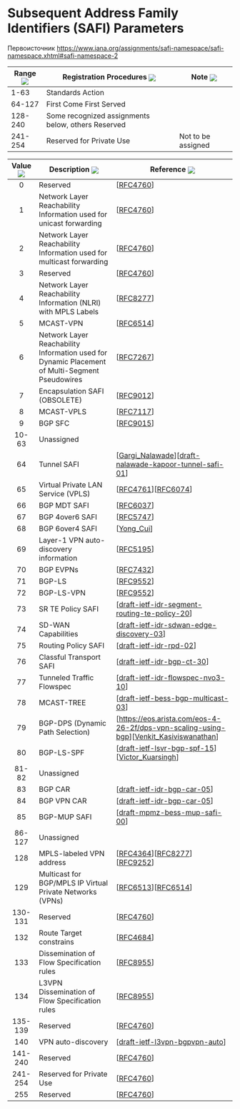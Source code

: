 # Subsequent Address Family Identifiers (SAFI) Parameters

Первоисточник
https://www.iana.org/assignments/safi-namespace/safi-namespace.xhtml#safi-namespace-2

<table class="sortable" id="table-safi-namespace-2-range">
        <thead>
          <tr style="cursor: pointer;">
            <th>Range <img style="vertical-align:middle" src="../_support/sort_none.gif"></th>
            <th>Registration Procedures <img style="vertical-align:middle" src="../_support/sort_none.gif"></th>
            <th>Note <img style="vertical-align:middle" src="../_support/sort_none.gif"></th>
          </tr>
        </thead>
        <tbody>
          <tr>
            <td>1-63</td>
            <td>Standards Action</td>
            <td></td>
          </tr>
          <tr>
            <td>64-127</td>
            <td>First Come First Served</td>
            <td></td>
          </tr>
          <tr>
            <td>128-240</td>
            <td>Some recognized assignments below, others Reserved</td>
            <td></td>
          </tr>
          <tr>
            <td>241-254</td>
            <td>Reserved for Private Use</td>
            <td>Not to be assigned</td>
          </tr>
        </tbody>
      </table>


<table id="table-safi-namespace-2" class="sortable">
        <thead>
          <tr style="cursor: pointer;">
            <th>Value <img style="vertical-align:middle" src="../_support/sort_none.gif"></th>
            <th>Description <img style="vertical-align:middle" src="../_support/sort_none.gif"></th>
            <th>Reference <img style="vertical-align:middle" src="../_support/sort_none.gif"></th>
          </tr>
        </thead>
        <tbody>
          <tr>
            <td align="center">0</td>
            <td>Reserved</td>
            <td>[<a href="https://www.iana.org/go/rfc4760">RFC4760</a>]</td>
          </tr>
          <tr>
            <td align="center">1</td>
            <td>Network Layer Reachability Information used     
for unicast forwarding</td>
            <td>[<a href="https://www.iana.org/go/rfc4760">RFC4760</a>]</td>
          </tr>
          <tr>
            <td align="center">2</td>
            <td>Network Layer Reachability Information used     
for multicast forwarding</td>
            <td>[<a href="https://www.iana.org/go/rfc4760">RFC4760</a>]</td>
          </tr>
          <tr>
            <td align="center">3</td>
            <td>Reserved</td>
            <td>[<a href="https://www.iana.org/go/rfc4760">RFC4760</a>]</td>
          </tr>
          <tr>
            <td align="center">4</td>
            <td>Network Layer Reachability Information (NLRI)   
with MPLS Labels</td>
            <td>[<a href="https://www.iana.org/go/rfc8277">RFC8277</a>]</td>
          </tr>
          <tr>
            <td align="center">5</td>
            <td>MCAST-VPN</td>
            <td>[<a href="https://www.iana.org/go/rfc6514">RFC6514</a>]</td>
          </tr>
          <tr>
            <td align="center">6</td>
            <td>Network Layer Reachability Information used     
for Dynamic Placement of Multi-Segment Pseudowires</td>
            <td>[<a href="https://www.iana.org/go/rfc7267">RFC7267</a>]</td>
          </tr>
          <tr>
            <td align="center">7</td>
            <td>Encapsulation SAFI (OBSOLETE)</td>
            <td>[<a href="https://www.iana.org/go/rfc9012">RFC9012</a>]</td>
          </tr>
          <tr>
            <td align="center">8</td>
            <td>MCAST-VPLS</td>
            <td>[<a href="https://www.iana.org/go/rfc7117">RFC7117</a>]</td>
          </tr>
          <tr>
            <td align="center">9</td>
            <td>BGP SFC</td>
            <td>[<a href="https://www.iana.org/go/rfc9015">RFC9015</a>]</td>
          </tr>
          <tr>
            <td align="center">10-63</td>
            <td>Unassigned</td>
            <td></td>
          </tr>
          <tr>
            <td align="center">64</td>
            <td>Tunnel SAFI</td>
            <td>[<a href="#Gargi_Nalawade">Gargi_Nalawade</a>][<a href="https://www.iana.org/go/draft-nalawade-kapoor-tunnel-safi-01">draft-nalawade-kapoor-tunnel-safi-01</a>]</td>
          </tr>
          <tr>
            <td align="center">65</td>
            <td>Virtual Private LAN Service (VPLS)</td>
            <td>[<a href="https://www.iana.org/go/rfc4761">RFC4761</a>][<a href="https://www.iana.org/go/rfc6074">RFC6074</a>]</td>
          </tr>
          <tr>
            <td align="center">66</td>
            <td>BGP MDT SAFI</td>
            <td>[<a href="https://www.iana.org/go/rfc6037">RFC6037</a>]</td>
          </tr>
          <tr>
            <td align="center">67</td>
            <td>BGP 4over6 SAFI</td>
            <td>[<a href="https://www.iana.org/go/rfc5747">RFC5747</a>]</td>
          </tr>
          <tr>
            <td align="center">68</td>
            <td>BGP 6over4 SAFI</td>
            <td>[<a href="#Yong_Cui">Yong_Cui</a>]</td>
          </tr>
          <tr>
            <td align="center">69</td>
            <td>Layer-1 VPN auto-discovery information</td>
            <td>[<a href="https://www.iana.org/go/rfc5195">RFC5195</a>]</td>
          </tr>
          <tr>
            <td align="center">70</td>
            <td>BGP EVPNs</td>
            <td>[<a href="https://www.iana.org/go/rfc7432">RFC7432</a>]</td>
          </tr>
          <tr>
            <td align="center">71</td>
            <td>BGP-LS</td>
            <td>[<a href="https://www.iana.org/go/rfc9552">RFC9552</a>]</td>
          </tr>
          <tr>
            <td align="center">72</td>
            <td>BGP-LS-VPN</td>
            <td>[<a href="https://www.iana.org/go/rfc9552">RFC9552</a>]</td>
          </tr>
          <tr>
            <td align="center">73</td>
            <td>SR TE Policy SAFI</td>
            <td>[<a href="https://www.iana.org/go/draft-ietf-idr-segment-routing-te-policy-20">draft-ietf-idr-segment-routing-te-policy-20</a>]</td>
          </tr>
          <tr>
            <td align="center">74</td>
            <td>SD-WAN Capabilities</td>
            <td>[<a href="https://www.iana.org/go/draft-ietf-idr-sdwan-edge-discovery-03">draft-ietf-idr-sdwan-edge-discovery-03</a>]</td>
          </tr>
          <tr>
            <td align="center">75</td>
            <td>Routing Policy SAFI</td>
            <td>[<a href="https://www.iana.org/go/draft-ietf-idr-rpd-02">draft-ietf-idr-rpd-02</a>]</td>
          </tr>
          <tr>
            <td align="center">76</td>
            <td>Classful Transport SAFI</td>
            <td>[<a href="https://www.iana.org/go/draft-ietf-idr-bgp-ct-30">draft-ietf-idr-bgp-ct-30</a>]</td>
          </tr>
          <tr>
            <td align="center">77</td>
            <td>Tunneled Traffic Flowspec</td>
            <td>[<a href="https://www.iana.org/go/draft-ietf-idr-flowspec-nvo3-10">draft-ietf-idr-flowspec-nvo3-10</a>]</td>
          </tr>
          <tr>
            <td align="center">78</td>
            <td>MCAST-TREE</td>
            <td>[<a href="https://www.iana.org/go/draft-ietf-bess-bgp-multicast-03">draft-ietf-bess-bgp-multicast-03</a>]</td>
          </tr>
          <tr>
            <td align="center">79</td>
            <td>BGP-DPS (Dynamic Path Selection)</td>
            <td>[<a href="https://eos.arista.com/eos-4-26-2f/dps-vpn-scaling-using-bgp">https://eos.arista.com/eos-4-26-2f/dps-vpn-scaling-using-bgp</a>][<a href="#Venkit_Kasiviswanathan">Venkit_Kasiviswanathan</a>]</td>
          </tr>
          <tr>
            <td align="center">80</td>
            <td>BGP-LS-SPF</td>
            <td>[<a href="https://www.iana.org/go/draft-ietf-lsvr-bgp-spf-15">draft-ietf-lsvr-bgp-spf-15</a>][<a href="#Victor_Kuarsingh">Victor_Kuarsingh</a>]</td>
          </tr>
          <tr>
            <td align="center">81-82</td>
            <td>Unassigned</td>
            <td></td>
          </tr>
          <tr>
            <td align="center">83</td>
            <td>BGP CAR</td>
            <td>[<a href="https://www.iana.org/go/draft-ietf-idr-bgp-car-05">draft-ietf-idr-bgp-car-05</a>]</td>
          </tr>
          <tr>
            <td align="center">84</td>
            <td>BGP VPN CAR</td>
            <td>[<a href="https://www.iana.org/go/draft-ietf-idr-bgp-car-05">draft-ietf-idr-bgp-car-05</a>]</td>
          </tr>
          <tr>
            <td align="center">85</td>
            <td>BGP-MUP SAFI</td>
            <td>[<a href="https://www.iana.org/go/draft-mpmz-bess-mup-safi-00">draft-mpmz-bess-mup-safi-00</a>]</td>
          </tr>
          <tr>
            <td align="center">86-127</td>
            <td>Unassigned</td>
            <td></td>
          </tr>
          <tr>
            <td align="center">128</td>
            <td>MPLS-labeled VPN address</td>
            <td>[<a href="https://www.iana.org/go/rfc4364">RFC4364</a>][<a href="https://www.iana.org/go/rfc8277">RFC8277</a>][<a href="https://www.iana.org/go/rfc9252">RFC9252</a>]</td>
          </tr>
          <tr>
            <td align="center">129</td>
            <td>Multicast for BGP/MPLS IP Virtual Private       
Networks (VPNs)</td>
            <td>[<a href="https://www.iana.org/go/rfc6513">RFC6513</a>][<a href="https://www.iana.org/go/rfc6514">RFC6514</a>]</td>
          </tr>
          <tr>
            <td align="center">130-131</td>
            <td>Reserved</td>
            <td>[<a href="https://www.iana.org/go/rfc4760">RFC4760</a>]</td>
          </tr>
          <tr>
            <td align="center">132</td>
            <td>Route Target constrains</td>
            <td>[<a href="https://www.iana.org/go/rfc4684">RFC4684</a>]</td>
          </tr>
          <tr>
            <td align="center">133</td>
            <td>Dissemination of Flow Specification rules</td>
            <td>[<a href="https://www.iana.org/go/rfc8955">RFC8955</a>]</td>
          </tr>
          <tr>
            <td align="center">134</td>
            <td>L3VPN Dissemination of Flow Specification rules</td>
            <td>[<a href="https://www.iana.org/go/rfc8955">RFC8955</a>]</td>
          </tr>
          <tr>
            <td align="center">135-139</td>
            <td>Reserved</td>
            <td>[<a href="https://www.iana.org/go/rfc4760">RFC4760</a>]</td>
          </tr>
          <tr>
            <td align="center">140</td>
            <td>VPN auto-discovery</td>
            <td>[<a href="https://www.iana.org/go/draft-ietf-l3vpn-bgpvpn-auto">draft-ietf-l3vpn-bgpvpn-auto</a>]</td>
          </tr>
          <tr>
            <td align="center">141-240</td>
            <td>Reserved</td>
            <td>[<a href="https://www.iana.org/go/rfc4760">RFC4760</a>]</td>
          </tr>
          <tr>
            <td align="center">241-254</td>
            <td>Reserved for Private Use</td>
            <td>[<a href="https://www.iana.org/go/rfc4760">RFC4760</a>]</td>
          </tr>
          <tr>
            <td align="center">255</td>
            <td>Reserved</td>
            <td>[<a href="https://www.iana.org/go/rfc4760">RFC4760</a>]</td>
          </tr>
        </tbody>
      </table>